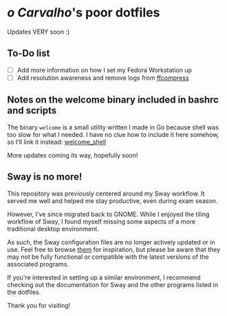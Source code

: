 # _o Carvalho_'s poor dotfiles

Updates VERY soon :)

## To-Do list

- [ ] Add more information on how I set my Fedora Workstation up
- [ ] Add resolution awareness and remove logs from [ffcompress](scripts/.local/bin/ffcompress)

## Notes on the welcome binary included in bashrc and scripts

The binary `welcome` is a small utility written I made in Go because shell was too slow for what I needed. I have no clue how to include it here somehow, so I'll link it instead: [welcome_shell](https://github.com/diogotavc/welcome_shell)

More updates coming its way, hopefully soon!

## Sway is no more!

This repository was previously centered around my Sway workflow. It served me well and helped me stay productive, even during exam season.

However, I've since migrated back to GNOME. While I enjoyed the tiling workflow of Sway, I found myself missing some aspects of a more traditional desktop environment.

As such, the Sway configuration files are no longer actively updated or in use. Feel free to browse [them](<https://github.com/diogotavc/dotfiles/tree/f11f4eddfbe1847590c26f32d208de3cfe66a949>) for inspiration, but please be aware that they may not be fully functional or compatible with the latest versions of the associated programs.

If you're interested in setting up a similar environment, I recommend checking out the documentation for Sway and the other programs listed in the dotfiles.

Thank you for visiting!